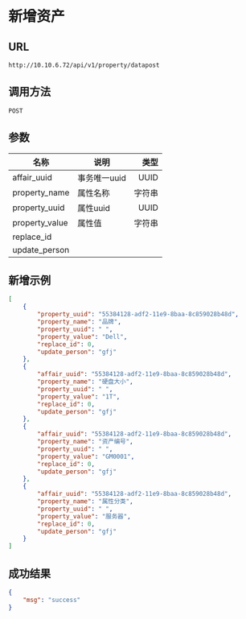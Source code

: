 # 新增资产


## URL
```
http://10.10.6.72/api/v1/property/datapost
```


## 调用方法

```
POST
```

## 参数

|  名称   | 说明    |  类型 |
| --------- | -------- | -----: |
| affair_uuid  | 事务唯一uuid  | UUID |
| property_name  | 属性名称    |  字符串  |
| property_uuid    | 属性uuid |  UUID |
| property_value | 属性值    |  字符串 | 
|   replace_id   |          |        |
|  update_person |          |        |

## 新增示例

```json
[
    {
        "property_uuid": "55384128-adf2-11e9-8baa-8c859028b48d",
        "property_name": "品牌",
        "property_uuid": " ",
        "property_value": "Dell",
        "replace_id": 0,
        "update_person": "gfj"
    },
    {
        "affair_uuid": "55384128-adf2-11e9-8baa-8c859028b48d",
        "property_name": "硬盘大小",
        "property_uuid": " ",
        "property_value": "1T",
        "replace_id": 0,
        "update_person": "gfj"
    },
    {
        "affair_uuid": "55384128-adf2-11e9-8baa-8c859028b48d",
        "property_name": "资产编号",
        "property_uuid": " ",
        "property_value": "GM0001",
        "replace_id": 0,
        "update_person": "gfj"
    },
    {
        "affair_uuid": "55384128-adf2-11e9-8baa-8c859028b48d",
        "property_name": "属性分类",
        "property_uuid": " ",
        "property_value": "服务器",
        "replace_id": 0,
        "update_person": "gfj"
    }
]
```

## 成功结果

```json
{
    "msg": "success"
}
```



